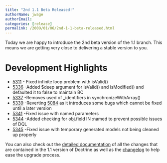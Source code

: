 ```yaml
---
title: "2nd 1.1 Beta Released!"
authorName: jwage
authorEmail:
categories: [release]
permalink: /2009/01/06/2nd-1-1-beta-released.html
---
```

Today we are happy to introduce the 2nd beta version of the 1.1 branch.
This means we are getting very close to delivering a stable version to
you.

Development Highlights
======================

-   [5311](http://trac.doctrine-project.org/changset/5311) - Fixed
    infinite loop problem with isValid()
-   [5336](http://trac.doctrine-project.org/changeset/5336) -Added
    \$deep argument for isValid() and isModified() and defaulted it to
    false to maintain BC
-   [5337](http://trac.doctrine-project.org/changeset/5337) -Removes
    used of \_identifiers in synchronizeWithArray()
-   [5339](http://trac.doctrine-project.org/changeset/5339) -Reverting
    [5084](http://trac.doctrine-project.org/changeset/5084) as it
    introduces some bugs which cannot be fixed until a later version
-   [5341](http://trac.doctrine-project.org/changeset/5341) -Fixed issue
    with named parameters
-   [5344](http://trac.doctrine-project.org/changeset/5344) -Added
    checking for obj.field IN :named to prevent possible issues of DQL
-   [5345](http://trac.doctrine-project.org/changeset/5345) -Fixed issue
    with temporary generated models not being cleaned up properly

You can also check out the [detailed
documentation](https://www.doctrine-project.org/upgrade/1_1) of all the
changes that are contained in the 1.1 version of Doctrine as well as the
[changelog](https://www.doctrine-project.org/change_log/1_1_0_BETA2) to
help ease the upgrade process.
